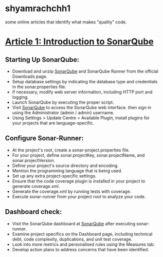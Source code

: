 # shyamrachchh1
some online articles that identify what makes "quality" code.

# [Article 1: Introduction to SonarQube](https://www.tothenew.com/blog/sonarqube-all-in-one-code-quality-manager/#:~:text=Introduction%20to%20SonarQube%3A&text=This%20one%20place%20is%20SONARQUBE,Potential%20bugs%20and%20Code%20complexity.)

## Starting Up SonarQube:

  - Download and unzip [SonarQube](https://www.sonarsource.com/products/sonarqube/?gads_campaign=SQ-Hroi-PMax&gads_ad_group=Global&gads_keyword=&gclid=CjwKCAjwr_CnBhA0EiwAci5sipEVYEDoYZmM3_0UTMhm9WReJHDz1YuW55OEsCzYCKMwU2X338FgCBoCAnUQAvD_BwE) and SonarQube Runner from the official Downloads page.
  - Setup database settings by indicating the database type and credentials in the sonar.properties file.
  - If necessary, modify web server information, including HTTP port and logging.
  - Launch SonarQube by executing the proper script.
  - Visit [SonarQube](https://www.sonarsource.com/products/sonarqube/?gads_campaign=SQ-Hroi-PMax&gads_ad_group=Global&gads_keyword=&gclid=CjwKCAjwr_CnBhA0EiwAci5sipEVYEDoYZmM3_0UTMhm9WReJHDz1YuW55OEsCzYCKMwU2X338FgCBoCAnUQAvD_BwE) to access the SonarQube web interface. then sign in using the Administrator (admin / admin) username.
  - Using Settings > Update Centre > Available Plugin, install plugins for your projects that are language-specific.

## Configure Sonar-Runner:

  - At the project's root, create a sonar-project.properties file.
  - For your project, define sonar.projectKey, sonar.projectName, and sonar.projectVersion.
  - Define your project's source directory and encoding.
  - Mention the programming language that is being used.
  - Set up any extra project-specific settings.
  -  Ensure that the code coverage plugin is installed in your project to generate coverage.xml.
  -  Generate the coverage.xml by running tests with coverage.
  -  Execute sonar-runner from your project root to analyze your code.

## Dashboard check:

  - Visit the SonarQube dashboard at  [SonarQube](https://www.sonarsource.com/products/sonarqube/?gads_campaign=SQ-Hroi-PMax&gads_ad_group=Global&gads_keyword=&gclid=CjwKCAjwr_CnBhA0EiwAci5sipEVYEDoYZmM3_0UTMhm9WReJHDz1YuW55OEsCzYCKMwU2X338FgCBoCAnUQAvD_BwE) after executing sonar-runner.
  - Examine project specifics on the Dashboard page, including technical debt, code complexity, duplications, and unit test coverage.
  - Look into more metrics and personalised rules using the Measures tab.
  - Develop action plans to address concerns that have been identified.


